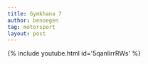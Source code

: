 ```yaml
---
title: Gymkhana 7
author: benoegen
tag: motorsport
layout: post
---
```

{% include youtube.html id='5qanlirrRWs' %}